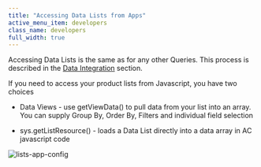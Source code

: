 ```yaml
---
title: "Accessing Data Lists from Apps"
active_menu_item: developers
class_name: developers
full_width: true
---
```



Accessing Data Lists is the same as for any other Queries. This process is described in the [Data Integration](../data-integration,-reporting-dashboards/index.htm) section.

If you need to access your product lists from Javascript, you have two choices

 - Data Views - use getViewData() to pull data from your list into an array. You can supply Group By, Order By, Filters and individual field selection

 - sys.getListResource() - loads a Data List directly into a data array in AC javascript code

![lists-app-config](/img/docs/lists-app-config.zoom67.png)

